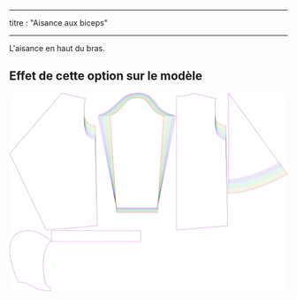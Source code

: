 - - -
titre : "Aisance aux biceps"
- - -

L'aisance en haut du bras.

## Effet de cette option sur le modèle

![Cette image montre l'effet de cette option en superposant plusieurs variantes qui ont une valeur différente pour cette option](yuri_bicepsease_sample.svg "Effet de cette option sur le modèle")

